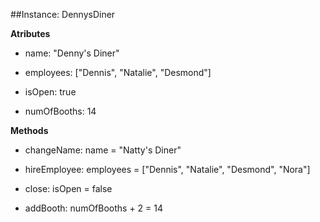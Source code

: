 ##Instance: DennysDiner

**Atributes**

* name: "Denny's Diner"

* employees: ["Dennis", "Natalie", "Desmond"]

* isOpen: true

* numOfBooths: 14

**Methods**

* changeName: name = "Natty's Diner"

* hireEmployee: employees = ["Dennis", "Natalie", "Desmond", "Nora"]

* close: isOpen = false

* addBooth: numOfBooths + 2 = 14
